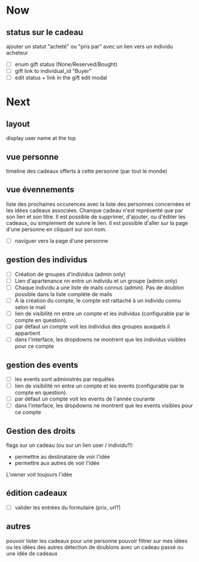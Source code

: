 # Now

## status sur le cadeau
ajouter un statut "acheté" ou "pris par" avec un lien vers un individu acheteur

- [ ] enum gift status (None/Reserved/Bought)
- [ ] gift link to individual_id "Buyer"
- [ ] edit status + link in the gift edit modal

# Next

## layout
display user name at the top

## vue personne
timeline des cadeaux offerts à cette personne (par tout le monde)

## vue évennements
liste des prochaines occurences avec la liste des personnes concernées et les idées cadeaux associées. Chanque cadeau n'est représenté que par son lien et son titre. Il est possible de supprimer, d'ajouter, ou d'éditer les cadeaux, ou simplement de suivre le lien. Il est possible d'aller sur la page d'une personne en cliquant sur son nom.

- [ ] naviguer vers la page d'une personne

## gestion des individus
- [ ] Création de groupes d'individus (admin only)
- [ ] Lien d'apartenance nn entre un individu et un groupe (admin only)
- [ ] Chaque individu a une liste de mails connus (admin). Pas de doublon possible dans la liste complète de mails
- [ ] A la création du compte, le compte est rattaché à un individu connu selon le mail
- [ ] lien de visibilité nn entre un compte et les individus (configurable par le compte en question).
- [ ] par défaut un compte voit les individus des groupes auxquels il appartient
- [ ] dans l'interface, les dropdowns ne montrent que les individus visibles pour ce compte

## gestion des events
- [ ] les events sont administrés par requêtes
- [ ] lien de visibilité nn entre un compte et les events (configurable par le compte en question).
- [ ] par défaut un compte voit les events de l'année courante
- [ ] dans l'interface, les dropdowns ne montrent que les events visibles pour ce compte

## Gestion des droits
flags sur un cadeau (ou sur un lien user / individu?):
- permettre au destinataire de voir l'idée
- permettre aux autres de voir l'idée

L'owner voit toujours l'idée

## édition cadeaux
- [ ] valider les entrées du formulaire (prix, url?)

## autres
pouvoir lister les cadeaux pour une personne
pouvoir filtrer sur mes idées ou les idées des autres
détection de doublons avec un cadeau passé ou une idée de cadeaux
